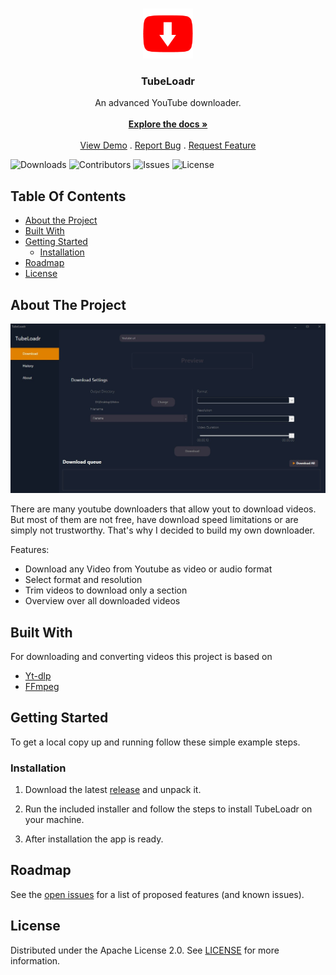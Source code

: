 <br/>
<p align="center">
  <a href="https://github.com/Foffa0/TubeLoadr">
    <img src="images/Logo.png" alt="Logo" width="80" height="80">
  </a>

  <h3 align="center">TubeLoadr</h3>

  <p align="center">
    An advanced YouTube downloader.
    <br/>
    <br/>
    <a href="https://github.com/Foffa0/TubeLoadr"><strong>Explore the docs »</strong></a>
    <br/>
    <br/>
    <a href="https://github.com/Foffa0/TubeLoadr">View Demo</a>
    .
    <a href="https://github.com/Foffa0/TubeLoadr/issues">Report Bug</a>
    .
    <a href="https://github.com/Foffa0/TubeLoadr/issues">Request Feature</a>
  </p>
</p>

![Downloads](https://img.shields.io/github/downloads/Foffa0/TubeLoadr/total) ![Contributors](https://img.shields.io/github/contributors/Foffa0/TubeLoadr?color=dark-green) ![Issues](https://img.shields.io/github/issues/Foffa0/TubeLoadr) ![License](https://img.shields.io/github/license/Foffa0/TubeLoadr) 

## Table Of Contents

* [About the Project](#about-the-project)
* [Built With](#built-with)
* [Getting Started](#getting-started)
  * [Installation](#installation)
* [Roadmap](#roadmap)
* [License](#license)

## About The Project

![Screen Shot](images/screenshot.jpg)

There are many youtube downloaders that allow yout to download videos. But most of them are not free, have download speed limitations or are simply not trustworthy.
That's why I decided to build my own downloader.

Features:

* Download any Video from Youtube as video or audio format
* Select format and resolution
* Trim videos to download only a section
* Overview over all downloaded videos


## Built With

For downloading and converting videos this project is based on

* [Yt-dlp](https://github.com/yt-dlp/yt-dlp)
* [FFmpeg](https://ffmpeg.org/)

## Getting Started

To get a local copy up and running follow these simple example steps.

### Installation

1. Download the latest [release](https://github.com/Foffa0/TubeLoadr/releases) and unpack it.

2. Run the included installer and follow the steps to install TubeLoadr on your machine. 

3. After installation the app is ready.

## Roadmap

See the [open issues](https://github.com/Foffa0/TubeLoadr/issues) for a list of proposed features (and known issues).

## License

Distributed under the Apache License 2.0. See [LICENSE](https://github.com/Foffa0/TubeLoadr/blob/master/LICENSE) for more information.
